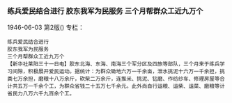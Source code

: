 ### 练兵爱民结合进行  胶东我军为民服务  三个月帮群众工近九万个

1946-06-03
第2版()
专栏：

    练兵爱民结合进行
    胶东我军为民服务
    三个月帮群众工近九万个
    【新华社莱阳三十一日电】胶东北海、东海、南海三个军分区及四旅等部队，三个月来于练兵学习间隙，积极展开爱民运动。据统计：为群众锄地六万一千余亩，泄水挑泥十六万一千余担，挑粪七万余担，磨粮十八万余斤，砍柴二万余斤，连推米、挑泥、钻磨、作纺纱车、修理房屋等合计共五万一千余个工，为群众省钱二十五万七千余元。此外尚自行运粮、运柴、运菜、磨粮等计省民力八万六千九百余个工。
